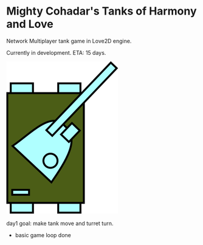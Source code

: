 # Mighty Cohadar's Tanks of Harmony and Love
Network Multiplayer tank game in Love2D engine.

Currently in development. ETA: 15 days.

<img src="https://github.com/cohadar/tanks-of-harmony-and-love/blob/master/screenshot.png">

day1 goal: make tank move and turret turn.
  * basic game loop done